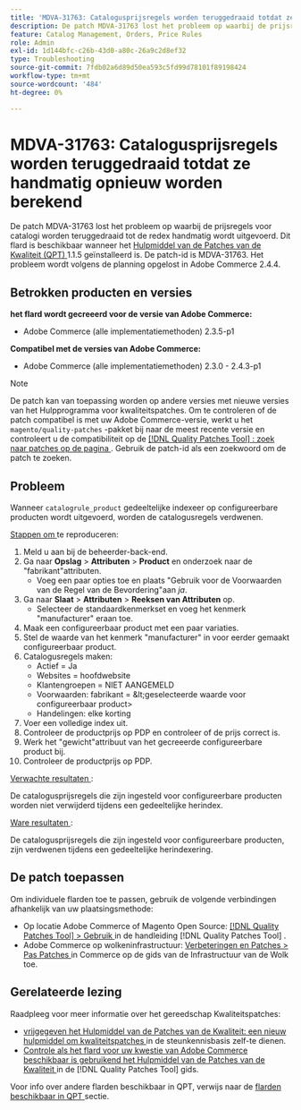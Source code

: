 ```yaml
---
title: 'MDVA-31763: Catalogusprijsregels worden teruggedraaid totdat ze handmatig opnieuw worden berekend'
description: De patch MDVA-31763 lost het probleem op waarbij de prijsregels voor catalogi worden teruggedraaid tot de redex handmatig wordt uitgevoerd. Deze patch is beschikbaar wanneer [Quality Patches Tool (QPT)] (https://experienceleague.adobe.com/en/docs/commerce-operations/tools/quality-patches-tool/quality-patches-tool-to-self-serve-quality-patches) 1.1.5 is geïnstalleerd. De patch-id is MDVA-31763. Het probleem wordt volgens de planning opgelost in Adobe Commerce 2.4.4.
feature: Catalog Management, Orders, Price Rules
role: Admin
exl-id: 1d144bfc-c26b-43d0-a80c-26a9c2d8ef32
type: Troubleshooting
source-git-commit: 7fdb02a6d89d50ea593c5fd99d78101f89198424
workflow-type: tm+mt
source-wordcount: '484'
ht-degree: 0%

---
```


# MDVA-31763: Catalogusprijsregels worden teruggedraaid totdat ze handmatig opnieuw worden berekend

De patch MDVA-31763 lost het probleem op waarbij de prijsregels voor catalogi worden teruggedraaid tot de redex handmatig wordt uitgevoerd. Dit flard is beschikbaar wanneer het [ Hulpmiddel van de Patches van de Kwaliteit (QPT) ](https://experienceleague.adobe.com/en/docs/commerce-operations/tools/quality-patches-tool/quality-patches-tool-to-self-serve-quality-patches) 1.1.5 geïnstalleerd is. De patch-id is MDVA-31763. Het probleem wordt volgens de planning opgelost in Adobe Commerce 2.4.4.

## Betrokken producten en versies

**het flard wordt gecreeerd voor de versie van Adobe Commerce:**

* Adobe Commerce (alle implementatiemethoden) 2.3.5-p1

**Compatibel met de versies van Adobe Commerce:**

* Adobe Commerce (alle implementatiemethoden) 2.3.0 - 2.4.3-p1

>[!NOTE]
>
>De patch kan van toepassing worden op andere versies met nieuwe versies van het Hulpprogramma voor kwaliteitspatches. Om te controleren of de patch compatibel is met uw Adobe Commerce-versie, werkt u het `magento/quality-patches` -pakket bij naar de meest recente versie en controleert u de compatibiliteit op de [[!DNL Quality Patches Tool] : zoek naar patches op de pagina ](https://experienceleague.adobe.com/en/docs/commerce-operations/tools/quality-patches-tool/quality-patches-tool-to-self-serve-quality-patches) . Gebruik de patch-id als een zoekwoord om de patch te zoeken.

## Probleem

Wanneer `catalogrule_product` gedeeltelijke indexeer op configureerbare producten wordt uitgevoerd, worden de catalogusregels verdwenen.

<u> Stappen om </u> te reproduceren:

1. Meld u aan bij de beheerder-back-end.
1. Ga naar **Opslag** > **Attributen** > **Product** en onderzoek naar de &quot;fabrikant&quot;attributen.
   * Voeg een paar opties toe en plaats &quot;Gebruik voor de Voorwaarden van de Regel van de Bevordering&quot;aan *ja*.
1. Ga naar **Slaat** > **Attributen** > **Reeksen van Attributen** op.
   * Selecteer de standaardkenmerkset en voeg het kenmerk &quot;manufacturer&quot; eraan toe.
1. Maak een configureerbaar product met een paar variaties.
1. Stel de waarde van het kenmerk &quot;manufacturer&quot; in voor eerder gemaakt configureerbaar product.
1. Catalogusregels maken:
   * Actief = Ja
   * Websites = hoofdwebsite
   * Klantengroepen = NIET AANGEMELD
   * Voorwaarden: fabrikant = \&lt;geselecteerde waarde voor configureerbaar product>
   * Handelingen: elke korting
1. Voer een volledige index uit.
1. Controleer de productprijs op PDP en controleer of de prijs correct is.
1. Werk het &quot;gewicht&quot;attribuut van het gecreeerde configureerbare product bij.
1. Controleer de productprijs op PDP.

<u> Verwachte resultaten </u>:

De catalogusprijsregels die zijn ingesteld voor configureerbare producten worden niet verwijderd tijdens een gedeeltelijke herindex.

<u> Ware resultaten </u>:

De catalogusprijsregels die zijn ingesteld voor configureerbare producten, zijn verdwenen tijdens een gedeeltelijke herindexering.

## De patch toepassen

Om individuele flarden toe te passen, gebruik de volgende verbindingen afhankelijk van uw plaatsingsmethode:

* Op locatie Adobe Commerce of Magento Open Source: [[!DNL Quality Patches Tool] > Gebruik ](/help/tools/quality-patches-tool/usage.md) in de handleiding [!DNL Quality Patches Tool] .
* Adobe Commerce op wolkeninfrastructuur: [ Verbeteringen en Patches > Pas Patches ](https://experienceleague.adobe.com/docs/commerce-cloud-service/user-guide/develop/upgrade/apply-patches.html) in Commerce op de gids van de Infrastructuur van de Wolk toe.

## Gerelateerde lezing

Raadpleeg voor meer informatie over het gereedschap Kwaliteitspatches:

* [ vrijgegeven het Hulpmiddel van de Patches van de Kwaliteit: een nieuw hulpmiddel om kwaliteitspatches ](https://experienceleague.adobe.com/en/docs/commerce-operations/tools/quality-patches-tool/quality-patches-tool-to-self-serve-quality-patches) in de steunkennisbasis zelf-te dienen.
* [ Controle als het flard voor uw kwestie van Adobe Commerce beschikbaar is gebruikend het Hulpmiddel van de Patches van de Kwaliteit ](/help/tools/quality-patches-tool/patches-available-in-qpt/check-patch-for-magento-issue-with-magento-quality-patches.md) in de [!DNL Quality Patches Tool] gids.

Voor info over andere flarden beschikbaar in QPT, verwijs naar de [ flarden beschikbaar in QPT ](https://support.magento.com/hc/en-us/sections/360010506631-Patches-available-in-MQP-tool-) sectie.
